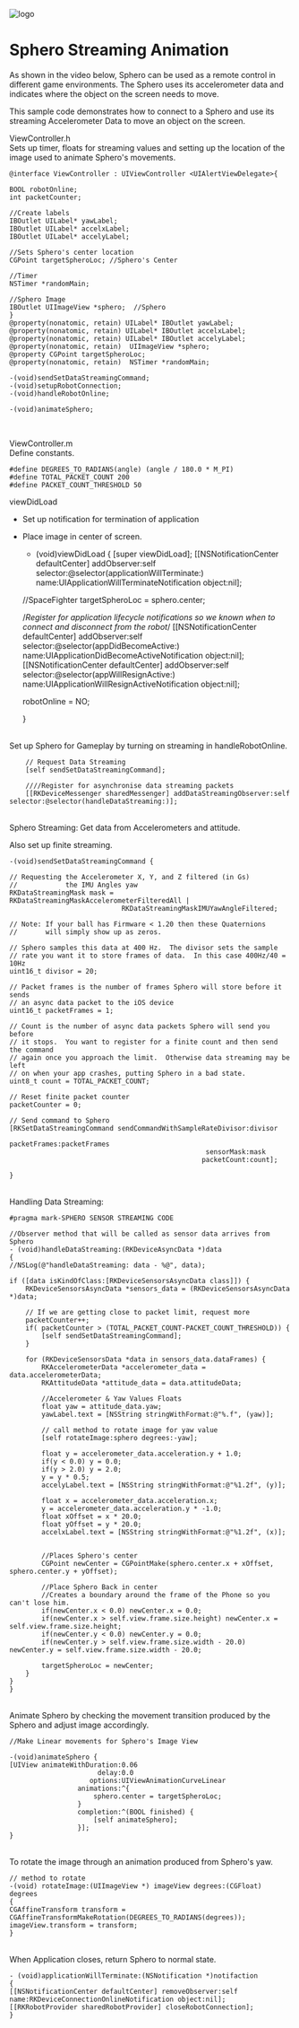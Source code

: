 ![logo](http://update.orbotix.com/developer/sphero-small.png)

# Sphero Streaming Animation

As shown in the video below, Sphero can be used as a remote control in different game environments. The Sphero uses its accelerometer data and indicates where the object on the screen needs to move.

This sample code demonstrates how to connect to a Sphero and use its streaming Accelerometer Data to move an object on the screen. 


ViewController.h
</br>
Sets up timer, floats for streaming values and setting up the location of the image used to animate Sphero's movements.

			
	@interface ViewController : UIViewController <UIAlertViewDelegate>{

    BOOL robotOnline;
    int packetCounter;
    
    //Create labels 
    IBOutlet UILabel* yawLabel;
    IBOutlet UILabel* accelxLabel;
    IBOutlet UILabel* accelyLabel;

    //Sets Sphero's center location
    CGPoint targetSpheroLoc; //Sphero's Center

    //Timer
    NSTimer *randomMain;
    
    //Sphero Image
    IBOutlet UIImageView *sphero;  //Sphero
    }
    @property(nonatomic, retain) UILabel* IBOutlet yawLabel;
	@property(nonatomic, retain) UILabel* IBOutlet accelxLabel;
	@property(nonatomic, retain) UILabel* IBOutlet accelyLabel;
	@property(nonatomic, retain)  UIImageView *sphero;
	@property CGPoint targetSpheroLoc;
	@property(nonatomic, retain)  NSTimer *randomMain;

	-(void)sendSetDataStreamingCommand;
	-(void)setupRobotConnection;
	-(void)handleRobotOnline;

	-(void)animateSphero;


</br>

ViewController.m
</br>
Define constants.

	#define DEGREES_TO_RADIANS(angle) (angle / 180.0 * M_PI)
	#define TOTAL_PACKET_COUNT 200
	#define PACKET_COUNT_THRESHOLD 50


viewDidLoad
</br>
* Set up notification for termination of application </br>
* Place image in center of screen.
 

	- (void)viewDidLoad
	{
    [super viewDidLoad];
    [[NSNotificationCenter defaultCenter] addObserver:self selector:@selector(applicationWillTerminate:) name:UIApplicationWillTerminateNotification object:nil];
    
    //SpaceFighter
    targetSpheroLoc = sphero.center;
    
    /*Register for application lifecycle notifications so we known when to connect and disconnect from the robot*/
    [[NSNotificationCenter defaultCenter] addObserver:self selector:@selector(appDidBecomeActive:) name:UIApplicationDidBecomeActiveNotification object:nil];
    [[NSNotificationCenter defaultCenter] addObserver:self selector:@selector(appWillResignActive:) name:UIApplicationWillResignActiveNotification object:nil];
    
    robotOnline = NO;
    

	}
	
</br>
Set up Sphero for Gameplay by turning on streaming in handleRobotOnline.

        // Request Data Streaming
        [self sendSetDataStreamingCommand];

        ////Register for asynchronise data streaming packets
        [[RKDeviceMessenger sharedMessenger] addDataStreamingObserver:self selector:@selector(handleDataStreaming:)];


</br>
Sphero Streaming:
Get data from Accelerometers and attitude.

Also set up finite streaming.

	-(void)sendSetDataStreamingCommand {
    
    // Requesting the Accelerometer X, Y, and Z filtered (in Gs)
    //            the IMU Angles yaw
    RKDataStreamingMask mask =  RKDataStreamingMaskAccelerometerFilteredAll |
                                RKDataStreamingMaskIMUYawAngleFiltered;
    
    // Note: If your ball has Firmware < 1.20 then these Quaternions
    //       will simply show up as zeros.
    
    // Sphero samples this data at 400 Hz.  The divisor sets the sample
    // rate you want it to store frames of data.  In this case 400Hz/40 = 10Hz
    uint16_t divisor = 20;
    
    // Packet frames is the number of frames Sphero will store before it sends
    // an async data packet to the iOS device
    uint16_t packetFrames = 1;
    
    // Count is the number of async data packets Sphero will send you before
    // it stops.  You want to register for a finite count and then send the command
    // again once you approach the limit.  Otherwise data streaming may be left
    // on when your app crashes, putting Sphero in a bad state.
    uint8_t count = TOTAL_PACKET_COUNT;
    
    // Reset finite packet counter
    packetCounter = 0;
    
    // Send command to Sphero
    [RKSetDataStreamingCommand sendCommandWithSampleRateDivisor:divisor
                                                   packetFrames:packetFrames
                                                     sensorMask:mask
                                                    packetCount:count];
    
	}

</br>
Handling Data Streaming:

	#pragma mark-SPHERO SENSOR STREAMING CODE

	//Observer method that will be called as sensor data arrives from Sphero
	- (void)handleDataStreaming:(RKDeviceAsyncData *)data
	{
    //NSLog(@"handleDataStreaming: data - %@", data);
    
    if ([data isKindOfClass:[RKDeviceSensorsAsyncData class]]) {
        RKDeviceSensorsAsyncData *sensors_data = (RKDeviceSensorsAsyncData *)data;
        
        // If we are getting close to packet limit, request more
        packetCounter++;
        if( packetCounter > (TOTAL_PACKET_COUNT-PACKET_COUNT_THRESHOLD)) {
            [self sendSetDataStreamingCommand];
        }
        
        for (RKDeviceSensorsData *data in sensors_data.dataFrames) {
            RKAccelerometerData *accelerometer_data = data.accelerometerData;
            RKAttitudeData *attitude_data = data.attitudeData;
            
            //Accelerometer & Yaw Values Floats
            float yaw = attitude_data.yaw;
            yawLabel.text = [NSString stringWithFormat:@"%.f", (yaw)];
            
            // call method to rotate image for yaw value
            [self rotateImage:sphero degrees:-yaw];
            
            float y = accelerometer_data.acceleration.y + 1.0;
            if(y < 0.0) y = 0.0;
            if(y > 2.0) y = 2.0;
            y = y * 0.5;
            accelyLabel.text = [NSString stringWithFormat:@"%1.2f", (y)];
            
            float x = accelerometer_data.acceleration.x;
            y = accelerometer_data.acceleration.y * -1.0;
            float xOffset = x * 20.0;
            float yOffset = y * 20.0;
            accelxLabel.text = [NSString stringWithFormat:@"%1.2f", (x)];
            
            
            //Places Sphero's center
            CGPoint newCenter = CGPointMake(sphero.center.x + xOffset, sphero.center.y + yOffset);
            
            //Place Sphero Back in center
            //Creates a boundary around the frame of the Phone so you can't lose him.
            if(newCenter.x < 0.0) newCenter.x = 0.0;
            if(newCenter.x > self.view.frame.size.height) newCenter.x = self.view.frame.size.height;
            if(newCenter.y < 0.0) newCenter.y = 0.0;
            if(newCenter.y > self.view.frame.size.width - 20.0) newCenter.y = self.view.frame.size.width - 20.0;
            
            targetSpheroLoc = newCenter;
        }
    }
	}

</br>
Animate Sphero by checking the movement transition produced by the Sphero and adjust image accordingly.

	//Make Linear movements for Sphero's Image View

	-(void)animateSphero {
    [UIView animateWithDuration:0.06
                          delay:0.0
                        options:UIViewAnimationCurveLinear 
                     animations:^{
                         sphero.center = targetSpheroLoc;
                     }
                     completion:^(BOOL finished) {
                         [self animateSphero];
                     }];
	}

</br>
To rotate the image through an animation produced from Sphero's yaw.

	// method to rotate
	-(void) rotateImage:(UIImageView *) imageView degrees:(CGFloat) degrees
	{
    CGAffineTransform transform = CGAffineTransformMakeRotation(DEGREES_TO_RADIANS(degrees));
    imageView.transform = transform;
	}

</br>
When Application closes, return Sphero to normal state.

	- (void)applicationWillTerminate:(NSNotification *)notifaction
	{
    [[NSNotificationCenter defaultCenter] removeObserver:self name:RKDeviceConnectionOnlineNotification object:nil];
    [[RKRobotProvider sharedRobotProvider] closeRobotConnection];
	}
